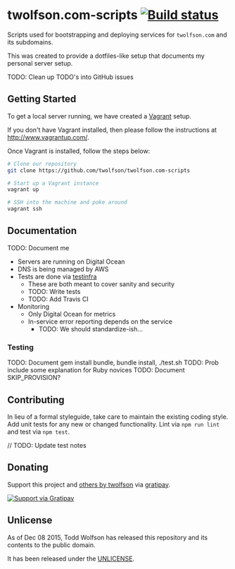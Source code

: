 # twolfson.com-scripts [![Build status](https://travis-ci.org/twolfson/twolfson.com-scripts.png?branch=master)](https://travis-ci.org/twolfson/twolfson.com-scripts)

Scripts used for bootstrapping and deploying services for `twolfson.com` and its subdomains.

This was created to provide a dotfiles-like setup that documents my personal server setup.

TODO: Clean up TODO's into GitHub issues

## Getting Started
To get a local server running, we have created a [Vagrant][] setup.

If you don't have Vagrant installed, then please follow the instructions at <http://www.vagrantup.com/>.

[Vagrant]: http://www.vagrantup.com/

Once Vagrant is installed, follow the steps below:

```bash
# Clone our repository
git clone https://github.com/twolfson/twolfson.com-scripts

# Start up a Vagrant instance
vagrant up

# SSH into the machine and poke around
vagrant ssh
```

## Documentation
TODO: Document me

- Servers are running on Digital Ocean
- DNS is being managed by AWS
- Tests are done via [testinfra][]
    - These are both meant to cover sanity and security
    - TODO: Write tests
    - TODO: Add Travis CI
- Monitoring
    - Only Digital Ocean for metrics
    - In-service error reporting depends on the service
        - TODO: We should standardize-ish...

[testinfra]: https://github.com/philpep/testinfra

### Testing
TODO: Document gem install bundle, bundle install, ./test.sh
TODO: Prob include some explanation for Ruby novices
TODO: Document SKIP_PROVISION?

## Contributing
In lieu of a formal styleguide, take care to maintain the existing coding style. Add unit tests for any new or changed functionality. Lint via `npm run lint` and test via `npm test`.

// TODO: Update test notes

## Donating
Support this project and [others by twolfson][gratipay] via [gratipay][].

[![Support via Gratipay][gratipay-badge]][gratipay]

[gratipay-badge]: https://cdn.rawgit.com/gratipay/gratipay-badge/2.x.x/dist/gratipay.png
[gratipay]: https://www.gratipay.com/twolfson/

## Unlicense
As of Dec 08 2015, Todd Wolfson has released this repository and its contents to the public domain.

It has been released under the [UNLICENSE][].

[UNLICENSE]: UNLICENSE
